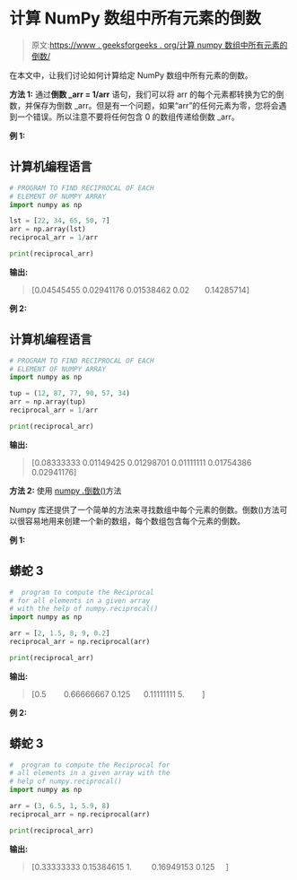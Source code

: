 # 计算 NumPy 数组中所有元素的倒数

> 原文:[https://www . geeksforgeeks . org/计算 numpy 数组中所有元素的倒数/](https://www.geeksforgeeks.org/compute-the-reciprocal-for-all-elements-in-a-numpy-array/)

在本文中，让我们讨论如何计算给定 NumPy 数组中所有元素的倒数。

**方法 1:** 通过**倒数 _arr = 1/arr** 语句，我们可以将 arr 的每个元素都转换为它的倒数，并保存为倒数 _arr。但是有一个问题，如果“arr”的任何元素为零，您将会遇到一个错误。所以注意不要将任何包含 0 的数组传递给倒数 _arr。

**例 1:**

## 计算机编程语言

```py
# PROGRAM TO FIND RECIPROCAL OF EACH 
# ELEMENT OF NUMPY ARRAY
import numpy as np

lst = [22, 34, 65, 50, 7]
arr = np.array(lst)
reciprocal_arr = 1/arr

print(reciprocal_arr)
```

**输出:**

> [0.04545455 0.02941176 0.01538462 0.02       0.14285714]

**例 2:**

## 计算机编程语言

```py
# PROGRAM TO FIND RECIPROCAL OF EACH
# ELEMENT OF NUMPY ARRAY
import numpy as np

tup = (12, 87, 77, 90, 57, 34)
arr = np.array(tup)
reciprocal_arr = 1/arr

print(reciprocal_arr)
```

**输出:**

> [0.08333333 0.01149425 0.01298701 0.01111111 0.01754386 0.02941176]

**方法 2:** 使用 [numpy .倒数()](https://www.geeksforgeeks.org/numpy-reciprocal-in-python/)方法

Numpy 库还提供了一个简单的方法来寻找数组中每个元素的倒数。倒数()方法可以很容易地用来创建一个新的数组，每个数组包含每个元素的倒数。

**例 1:**

## 蟒蛇 3

```py
#  program to compute the Reciprocal
# for all elements in a given array
# with the help of numpy.reciprocal()
import numpy as np

arr = [2, 1.5, 8, 9, 0.2]
reciprocal_arr = np.reciprocal(arr)

print(reciprocal_arr)
```

**输出:**

> [0.5        0.66666667 0.125      0.11111111 5\.        ]

**例 2:**

## 蟒蛇 3

```py
#  program to compute the Reciprocal for
# all elements in a given array with the
# help of numpy.reciprocal()
import numpy as np

arr = (3, 6.5, 1, 5.9, 8)
reciprocal_arr = np.reciprocal(arr)

print(reciprocal_arr)
```

**输出:**

> [0.33333333 0.15384615 1\.         0.16949153 0.125     ]